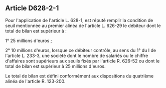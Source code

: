 Article D628-2-1
----
Pour l'application de l'article L. 628-1, est réputé remplir la condition de
seuil mentionnée au premier alinéa de l'article L. 626-29 le débiteur dont le
total de bilan est supérieur à :

1° 25 millions d'euros ;

2° 10 millions d'euros, lorsque ce débiteur contrôle, au sens du 1° du I de
l'article L. 233-3, une société dont le nombre de salariés ou le chiffre
d'affaires sont supérieurs aux seuils fixés par l'article R. 626-52 ou dont le
total de bilan est supérieur à 25 millions d'euros.

Le total de bilan est défini conformément aux dispositions du quatrième alinéa
de l'article R. 123-200.
